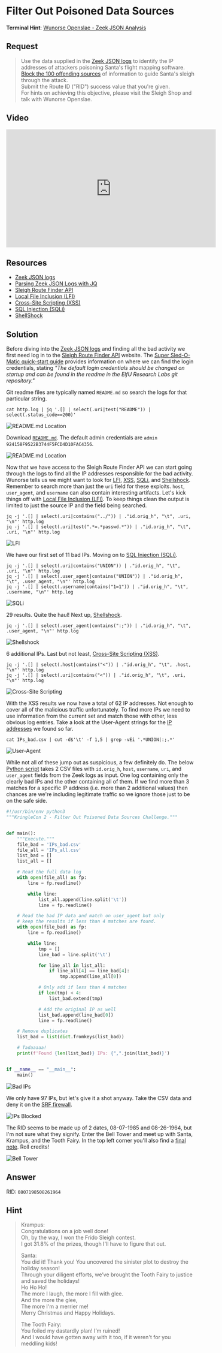 # Filter Out Poisoned Data Sources
**Terminal Hint**: [Wunorse Openslae - Zeek JSON Analysis](../hints/h12.md)

## Request
> Use the data supplied in the [Zeek JSON logs](https://downloads.elfu.org/http.log.gz) to identify the IP addresses of attackers poisoning Santa's flight mapping software. [Block the 100 offending sources](https://srf.elfu.org/) of information to guide Santa's sleigh through the attack.  
> Submit the Route ID ("RID") success value that you're given.  
> For hints on achieving this objective, please visit the Sleigh Shop and talk with Wunorse Openslae.

## Video
<div class="video-wrapper">
<iframe width="560" height="315" src="https://www.youtube.com/embed/4CS02y-G5zA?start=211" frameborder="0" allow="accelerometer; autoplay; encrypted-media; gyroscope; picture-in-picture" allowfullscreen></iframe>
</div>

## Resources
- [Zeek JSON logs](https://downloads.elfu.org/http.log.gz)
- [Parsing Zeek JSON Logs with JQ](https://pen-testing.sans.org/blog/2019/12/03/parsing-zeek-json-logs-with-jq-2)
- [Sleigh Route Finder API](https://srf.elfu.org/)
- [Local File Inclusion (LFI)](https://www.owasp.org/index.php/Testing_for_Local_File_Inclusion)
- [Cross-Site Scripting (XSS)](https://www.owasp.org/index.php/Cross-site_Scripting_(XSS))
- [SQL Injection (SQLi)](https://www.owasp.org/index.php/SQL_Injection)
- [ShellShock](https://en.wikipedia.org/wiki/Shellshock_(software_bug))

## Solution
Before diving into the [Zeek JSON logs](https://downloads.elfu.org/http.log.gz) and finding all the bad activity we first need log in to the [Sleigh Route Finder API](https://srf.elfu.org/) website. The [Super Sled-O-Matic quick-start guide](../files/ElfUResearchLabsSuperSledOMaticQuickStartGuideV1.2.pdf) provides information on where we can find the login credentials, stating *"The default login credentials should be changed on startup and can be found in the readme in the ElfU Research Labs git repository."*

Git readme files are typically named `README.md` so search the logs for that particular string.

```shell
cat http.log | jq '.[] | select(.uri|test("README")) | select(.status_code==200)'
```

![README.md Location](../img/objectives/o12/o12_1.png)

Download [`README.md`](https://srf.elfu.org/README.md). The default admin credentials are `admin 924158F9522B3744F5FCD4D10FAC4356`.

![README.md Location](../img/objectives/o12/o12_2.png)

Now that we have access to the Sleigh Route Finder API we can start going through the logs to find all the IP addresses responsible for the bad activity. Wunorse tells us we might want to look for [LFI](https://www.owasp.org/index.php/Testing_for_Local_File_Inclusion), [XSS](https://www.owasp.org/index.php/Cross-site_Scripting_(XSS)), [SQLi](https://www.owasp.org/index.php/SQL_Injection), and [Shellshock](https://en.wikipedia.org/wiki/Shellshock_(software_bug)). Remember to search more than just the `uri` field for these exploits. `host`, `user_agent`, and `username` can also contain interesting artifacts. Let's kick things off with [Local File Inclusion (LFI)](https://www.owasp.org/index.php/Testing_for_Local_File_Inclusion). To keep things clean the output is limited to just the source IP and the field being searched.

```shell
jq -j '.[] | select(.uri|contains("../")) | ."id.orig_h", "\t", .uri, "\n"' http.log
jq -j '.[] | select(.uri|test(".*=.*passwd.*")) | ."id.orig_h", "\t", .uri, "\n"' http.log
```

![LFI](../img/objectives/o12/o12_3.png)

We have our first set of 11 bad IPs. Moving on to [SQL Injection (SQLi)](https://www.owasp.org/index.php/SQL_Injection).

```shell
jq -j '.[] | select(.uri|contains("UNION")) | ."id.orig_h", "\t", .uri, "\n"' http.log
jq -j '.[] | select(.user_agent|contains("UNION")) | ."id.orig_h", "\t", .user_agent, "\n"' http.log
jq -j '.[] | select(.username|contains("1=1")) | ."id.orig_h", "\t", .username, "\n"' http.log
```

![SQLi](../img/objectives/o12/o12_4.png)

29 results. Quite the haul! Next up, [Shellshock](https://en.wikipedia.org/wiki/Shellshock_(software_bug)).

```shell
jq -j '.[] | select(.user_agent|contains(":;")) | ."id.orig_h", "\t", .user_agent, "\n"' http.log
```

![Shellshock](../img/objectives/o12/o12_5.png)

6 additional IPs. Last but not least, [Cross-Site Scripting (XSS)](https://www.owasp.org/index.php/Cross-site_Scripting_(XSS)).

```shell
jq -j '.[] | select(.host|contains("<")) | ."id.orig_h", "\t", .host, "\n"' http.log
jq -j '.[] | select(.uri|contains("<")) | ."id.orig_h", "\t", .uri, "\n"' http.log
```

![Cross-Site Scripting](../img/objectives/o12/o12_6.png)

With the XSS results we now have a total of 62 IP addresses. Not enough to cover all of the malicious traffic unfortunately. To find more IPs we need to use information from the current set and match those with other, less obvious log entries. Take a look at the User-Agent strings for the [IP addresses](../files/IPs_bad.csv) we found so far.

```shell
cat IPs_bad.csv | cut -d$'\t' -f 1,5 | grep -vEi '.*UNION|:;.*'
```

![User-Agent](../img/objectives/o12/o12_7.png)

While not all of these jump out as suspicious, a few definitely do. The below [Python script](../scripts/match_user_agents.py.md) takes 2 CSV files with `id.orig_h`, `host`, `username`, `uri`, and `user_agent` fields from the Zeek logs as input. One log containing only the clearly bad IPs and the other containing all of them. If we find more than 3 matches for a specific IP address (i.e. more than 2 additional values) then chances are we're including legitimate traffic so we ignore those just to be on the safe side.

```python
#!/usr/bin/env python3
"""KringleCon 2 - Filter Out Poisoned Data Sources Challenge."""


def main():
    """Execute."""
    file_bad = 'IPs_bad.csv'
    file_all = 'IPs_all.csv'
    list_bad = []
    list_all = []

    # Read the full data log
    with open(file_all) as fp:
        line = fp.readline()

        while line:
            list_all.append(line.split('\t'))
            line = fp.readline()

    # Read the bad IP data and match on user_agent but only
    # keep the results if less than 4 matches are found.
    with open(file_bad) as fp:
        line = fp.readline()

        while line:
            tmp = []
            line_bad = line.split('\t')

            for line_all in list_all:
                if line_all[4] == line_bad[4]:
                    tmp.append(line_all[0])

            # Only add if less than 4 matches
            if len(tmp) < 4:
                list_bad.extend(tmp)

            # Add the original IP as well
            list_bad.append(line_bad[0])
            line = fp.readline()

    # Remove duplicates
    list_bad = list(dict.fromkeys(list_bad))

    # Tadaaaaa!
    print(f'Found {len(list_bad)} IPs: {",".join(list_bad)}')


if __name__ == "__main__":
    main()
```

![Bad IPs](../img/objectives/o12/o12_8.png)

We only have 97 IPs, but let's give it a shot anyway. Take the CSV data and deny it on the [SRF firewall](https://srf.elfu.org/home.html#contact).

![IPs Blocked](../img/objectives/o12/o12_9.png)

The RID seems to be made up of 2 dates, 08-07-1985 and 08-26-1964, but I'm not sure what they signify. Enter the Bell Tower and meet up with Santa, Krampus, and the Tooth Fairy. In the top left corner you'll also find a [final note](../misc/interesting_ui.md#jack-frost-kringlecon-3). Roll credits!

![Bell Tower](../img/objectives/o12/o12_10.png)

## Answer
RID: `0807198508261964` 

## Hint
> Krampus:  
> Congratulations on a job well done!  
> Oh, by the way, I won the Frido Sleigh contest.  
> I got 31.8% of the prizes, though I'll have to figure that out.  
>  
> Santa:  
> You did it! Thank you! You uncovered the sinister plot to destroy the holiday season!  
> Through your diligent efforts, we’ve brought the Tooth Fairy to justice and saved the holidays!  
> Ho Ho Ho!  
> The more I laugh, the more I fill with glee.  
> And the more the glee,  
> The more I'm a merrier me!  
> Merry Christmas and Happy Holidays.  
>  
> The Tooth Fairy:  
> You foiled my dastardly plan! I’m ruined!  
> And I would have gotten away with it too, if it weren't for you meddling kids!
